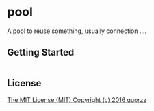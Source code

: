 # pool
A pool to reuse something, usually connection ....

Getting Started
------
```

```

License
-------

[The MIT License (MIT) Copyright (c) 2016 quorzz](http://opensource.org/licenses/MIT)